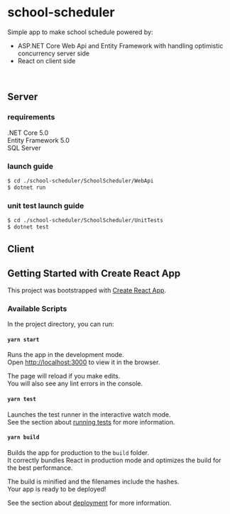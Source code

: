 # school-scheduler

Simple app to make school schedule powered by: 
* ASP.NET Core Web Api and Entity Framework with handling optimistic concurrency server side 
* React on client side

<br/>

## Server

### requirements
.NET Core 5.0<br/>
Entity Framework 5.0 <br/>
SQL Server<br/>


### launch guide
```bash
$ cd ./school-scheduler/SchoolScheduler/WebApi
$ dotnet run
```

### unit test launch guide
```bash
$ cd ./school-scheduler/SchoolScheduler/UnitTests
$ dotnet test
```

## Client

## Getting Started with Create React App

This project was bootstrapped with [Create React App](https://github.com/facebook/create-react-app).

### Available Scripts

In the project directory, you can run:

#### `yarn start`

Runs the app in the development mode.\
Open [http://localhost:3000](http://localhost:3000) to view it in the browser.

The page will reload if you make edits.\
You will also see any lint errors in the console.

#### `yarn test`

Launches the test runner in the interactive watch mode.\
See the section about [running tests](https://facebook.github.io/create-react-app/docs/running-tests) for more information.

#### `yarn build`

Builds the app for production to the `build` folder.\
It correctly bundles React in production mode and optimizes the build for the best performance.

The build is minified and the filenames include the hashes.\
Your app is ready to be deployed!

See the section about [deployment](https://facebook.github.io/create-react-app/docs/deployment) for more information.

